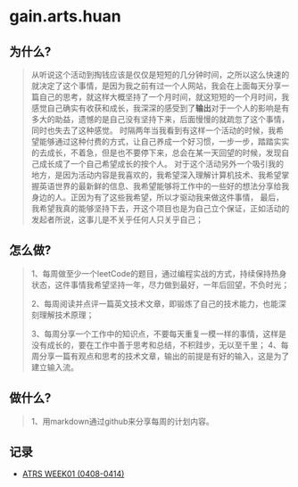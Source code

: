 # gain.arts.huan
## 为什么?
> 从听说这个活动到掏钱应该是仅仅是短短的几分钟时间，之所以这么快速的就决定了这个事情，是因为我之前有过一个人网站，我会在上面每天分享一篇自己的思考，就这样大概坚持了一个月时间，就这短短的一个月时间，我感觉自己确实有收获和成长，我深深的感受到了**输出**对于一个人的影响是有多大的助益，遗憾的是自己没有坚持下来，后面慢慢的就疏忽了这个事情，同时也失去了这种感觉。
> 时隔两年当我看到有这样一个活动的时候，我希望能够通过这种付费的方式，让自己养成一个好习惯，一步一步，踏踏实实的去成长，不着急，但是也不要停下来，总会在某一天回望的时候，发现自己成长成了一个自己希望成长的按个人。
> 对于这个活动另外一个吸引我的地方，是因为活动内容是我喜欢的，我希望深入理解计算机技术、我希望掌握英语世界的最新鲜的信息、我希望能够将工作中的一些好的想法分享给我身边的人。正因为有了这些我希望，所以才驱动我来做这件事情，
> 最后，我希望我真的能够坚持下去，开这个项目也是为自己立个保证，正如活动的发起者所说，这事儿是不关乎任何人只关乎自己；


## 怎么做?
>1、每周做至少一个leetCode的题目，通过编程实战的方式，持续保持热身状态，这件事情我希望坚持一年，尽力做到最好，一年后回望，不负时光；
>
>2、每周阅读并点评一篇英文技术文章，即锻炼了自己的技术能力，也能深刻理解技术原理；
>
>3、每周分享一个工作中的知识点，不要每天重复一模一样的事情，这样是没有成长的，要在工作中善于思考和总结，不积跬步，无以至千里；
>4、每周分享一篇有观点和思考的技术文章，输出的前提是有好的输入，这是为了建立输入流。


## 做什么?
>1、用markdown通过github来分享每周的计划内容。

## 记录
* [ATRS WEEK01 (0408-0414)](https://github.com/liuchangshui/gain.arts.huan/tree/master/2019/week01)<br>